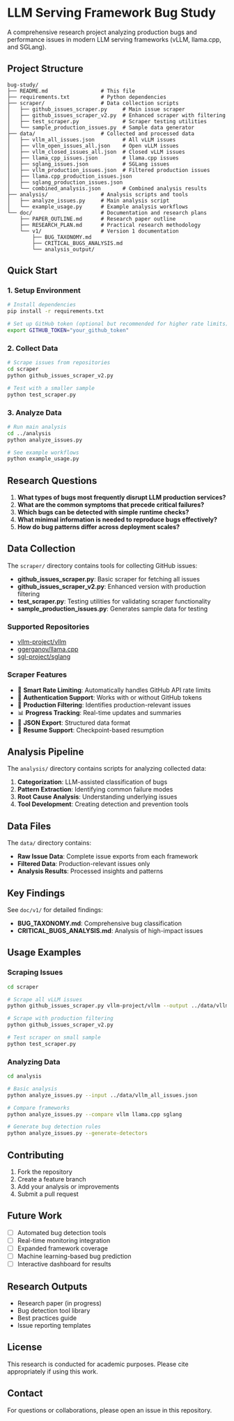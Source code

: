 # LLM Serving Framework Bug Study

A comprehensive research project analyzing production bugs and performance issues in modern LLM serving frameworks (vLLM, llama.cpp, and SGLang).

## Project Structure

```
bug-study/
├── README.md                 # This file
├── requirements.txt          # Python dependencies
├── scraper/                  # Data collection scripts
│   ├── github_issues_scraper.py     # Main issue scraper
│   ├── github_issues_scraper_v2.py  # Enhanced scraper with filtering
│   ├── test_scraper.py              # Scraper testing utilities
│   └── sample_production_issues.py  # Sample data generator
├── data/                     # Collected and processed data
│   ├── vllm_all_issues.json         # All vLLM issues
│   ├── vllm_open_issues_all.json    # Open vLLM issues
│   ├── vllm_closed_issues_all.json  # Closed vLLM issues
│   ├── llama_cpp_issues.json        # llama.cpp issues
│   ├── sglang_issues.json           # SGLang issues
│   ├── vllm_production_issues.json  # Filtered production issues
│   ├── llama.cpp_production_issues.json
│   ├── sglang_production_issues.json
│   └── combined_analysis.json       # Combined analysis results
├── analysis/                 # Analysis scripts and tools
│   ├── analyze_issues.py     # Main analysis script
│   └── example_usage.py      # Example analysis workflows
└── doc/                      # Documentation and research plans
    ├── PAPER_OUTLINE.md      # Research paper outline
    ├── RESEARCH_PLAN.md      # Practical research methodology
    └── v1/                   # Version 1 documentation
        ├── BUG_TAXONOMY.md
        ├── CRITICAL_BUGS_ANALYSIS.md
        └── analysis_output/

```

## Quick Start

### 1. Setup Environment

```bash
# Install dependencies
pip install -r requirements.txt

# Set up GitHub token (optional but recommended for higher rate limits)
export GITHUB_TOKEN="your_github_token"
```

### 2. Collect Data

```bash
# Scrape issues from repositories
cd scraper
python github_issues_scraper_v2.py

# Test with a smaller sample
python test_scraper.py
```

### 3. Analyze Data

```bash
# Run main analysis
cd ../analysis
python analyze_issues.py

# See example workflows
python example_usage.py
```

## Research Questions

1. **What types of bugs most frequently disrupt LLM production services?**
2. **What are the common symptoms that precede critical failures?**
3. **Which bugs can be detected with simple runtime checks?**
4. **What minimal information is needed to reproduce bugs effectively?**
5. **How do bug patterns differ across deployment scales?**

## Data Collection

The `scraper/` directory contains tools for collecting GitHub issues:

- **github_issues_scraper.py**: Basic scraper for fetching all issues
- **github_issues_scraper_v2.py**: Enhanced version with production filtering
- **test_scraper.py**: Testing utilities for validating scraper functionality
- **sample_production_issues.py**: Generates sample data for testing

### Supported Repositories

- [vllm-project/vllm](https://github.com/vllm-project/vllm)
- [ggerganov/llama.cpp](https://github.com/ggerganov/llama.cpp)
- [sgl-project/sglang](https://github.com/sgl-project/sglang)

### Scraper Features

- 🚦 **Smart Rate Limiting**: Automatically handles GitHub API rate limits
- 🔐 **Authentication Support**: Works with or without GitHub tokens
- 🎯 **Production Filtering**: Identifies production-relevant issues
- 📊 **Progress Tracking**: Real-time updates and summaries
- 💾 **JSON Export**: Structured data format
- 🔄 **Resume Support**: Checkpoint-based resumption

## Analysis Pipeline

The `analysis/` directory contains scripts for analyzing collected data:

1. **Categorization**: LLM-assisted classification of bugs
2. **Pattern Extraction**: Identifying common failure modes
3. **Root Cause Analysis**: Understanding underlying issues
4. **Tool Development**: Creating detection and prevention tools

## Data Files

The `data/` directory contains:

- **Raw Issue Data**: Complete issue exports from each framework
- **Filtered Data**: Production-relevant issues only
- **Analysis Results**: Processed insights and patterns

## Key Findings

See `doc/v1/` for detailed findings:

- **BUG_TAXONOMY.md**: Comprehensive bug classification
- **CRITICAL_BUGS_ANALYSIS.md**: Analysis of high-impact issues

## Usage Examples

### Scraping Issues

```bash
cd scraper

# Scrape all vLLM issues
python github_issues_scraper.py vllm-project/vllm --output ../data/vllm_all_issues.json

# Scrape with production filtering
python github_issues_scraper_v2.py

# Test scraper on small sample
python test_scraper.py
```

### Analyzing Data

```bash
cd analysis

# Basic analysis
python analyze_issues.py --input ../data/vllm_all_issues.json

# Compare frameworks
python analyze_issues.py --compare vllm llama.cpp sglang

# Generate bug detection rules
python analyze_issues.py --generate-detectors
```

## Contributing

1. Fork the repository
2. Create a feature branch
3. Add your analysis or improvements
4. Submit a pull request

## Future Work

- [ ] Automated bug detection tools
- [ ] Real-time monitoring integration
- [ ] Expanded framework coverage
- [ ] Machine learning-based bug prediction
- [ ] Interactive dashboard for results

## Research Outputs

- Research paper (in progress)
- Bug detection tool library
- Best practices guide
- Issue reporting templates

## License

This research is conducted for academic purposes. Please cite appropriately if using this work.

## Contact

For questions or collaborations, please open an issue in this repository.